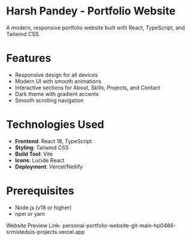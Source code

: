 # Harsh Pandey - Portfolio Website

A modern, responsive portfolio website built with React, TypeScript, and Tailwind CSS.

# Features

- Responsive design for all devices
- Modern UI with smooth animations
- Interactive sections for About, Skills, Projects, and Contact
- Dark theme with gradient accents
- Smooth scrolling navigation

# Technologies Used

- **Frontend**: React 18, TypeScript
- **Styling**: Tailwind CSS
- **Build Tool**: Vite
- **Icons**: Lucide React
- **Deployment**: Vercel/Netlify
# Prerequisites
- Node.js (v18 or higher)
- npm or yarn

Website Preview Link- personal-portfolio-website-git-main-hp0486-srmisteduis-projects.vercel.app

